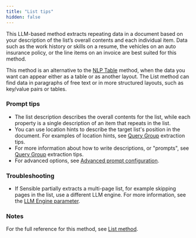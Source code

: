 ```yaml
---
title: "List tips"
hidden: false
---
```

This LLM-based method extracts repeating data in a document based on your description of the list’s overall contents and each individual item. Data such as the work history or skills on a resume, the vehicles on an auto insurance policy, or the line items on an invoice are best suited for this method. 

This method is an alternative to the [NLP Table](doc:table-tips) method, when the data you want can appear either as a table or as another layout. The List method can find data in paragraphs of free text or in more structured layouts, such as key/value pairs or tables.  

### Prompt tips

- The list description describes the overall contents for the list, while each property is a single description of an item that repeats in the list.
- You can use location hints to describe the target list's position in the document. For examples of location hints, see [Query Group](doc:query-group-tips) extraction tips.
- For more information about how to write descriptions, or "prompts", see [Query Group](doc:query-group-tips) extraction tips.
- For advanced options, see [Advanced prompt configuration](doc:prompt).

### Troubleshooting

- If Sensible partially extracts a multi-page list, for example skipping pages in the list, use a different LLM engine. For more information, see the [LLM Engine parameter](doc:list#parameters). 

### Notes

For the full reference for this method, see [List method](doc:list).
